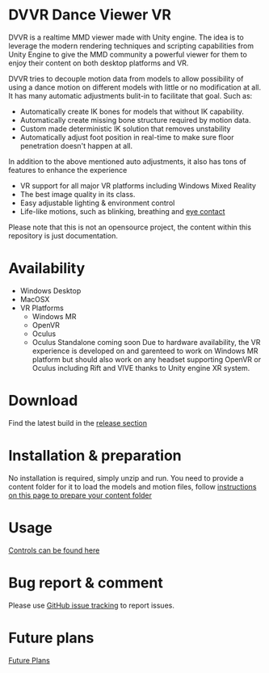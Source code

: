 # DVVR Dance Viewer VR

DVVR is a realtime MMD viewer made with Unity engine. The idea is to leverage the modern rendering techniques and scripting capabilities from Unity Engine to give the MMD community a powerful viewer for them to enjoy their content on both desktop platforms and VR. 

DVVR tries to decouple motion data from models to allow possibility of using a dance motion on different models with little or no modification at all. It has many automatic adjustments bulit-in to facilitate that goal. Such as:
* Automatically create IK bones for models that without IK capability.
* Automatically create missing bone structure required by motion data.
* Custom made deterministic IK solution that removes unstability
* Automatically adjust foot position in real-time to make sure floor penetration doesn't happen at all. 

In addition to the above mentioned auto adjustments, it also has tons of features to enhance the experience
* VR support for all major VR platforms including Windows Mixed Reality
* The best image quality in its class.
* Easy adjustable lighting & environment control
* Life-like motions, such as blinking, breathing and [eye contact](pages/blog/eyecontact.md)

Please note that this is not an opensource project, the content within this repository is just documentation.

# Availability
* Windows Desktop
* MacOSX
* VR Platforms 
  * Windows MR
  * OpenVR
  * Oculus 
  * Oculus Standalone coming soon
Due to hardware availability, the VR experience is developed on and garenteed to work on Windows MR platform but should also work on any headset supporting OpenVR or Oculus including Rift and VIVE thanks to Unity engine XR system. 

# Download
Find the latest build in the [release section](https://github.com/alloystorm/dvvr/releases)

# Installation & preparation 
No installation is required, simply unzip and run. 
You need to provide a content folder for it to load the models and motion files, follow [instructions on this page to prepare your content folder](pages/blog/preparecontent.md)

# Usage
[Controls can be found here](pages/blog/controls.md)

# Bug report & comment
Please use [GitHub issue tracking](https://github.com/alloystorm/dvvr/issues) to report issues.

# Future plans
[Future Plans](pages/blog/futureplans.md)

